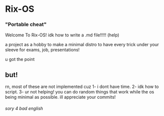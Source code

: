 # Rix-OS
### "Portable cheat"

Welcome To Rix-OS! idk how to write a .md file!!!!! (help)

a project as a hobby to make a minimal distro to have every trick under your sleeve for exams, job, presentations!


u got the point


## but!

rn, most of these are not implemented cuz 1- i dont have time. 2- idk how to script. 3- ur not helping!
you can do random things that work while the os being minimal as possible. ill appreciate your commits!



###### sory 4 bad english
